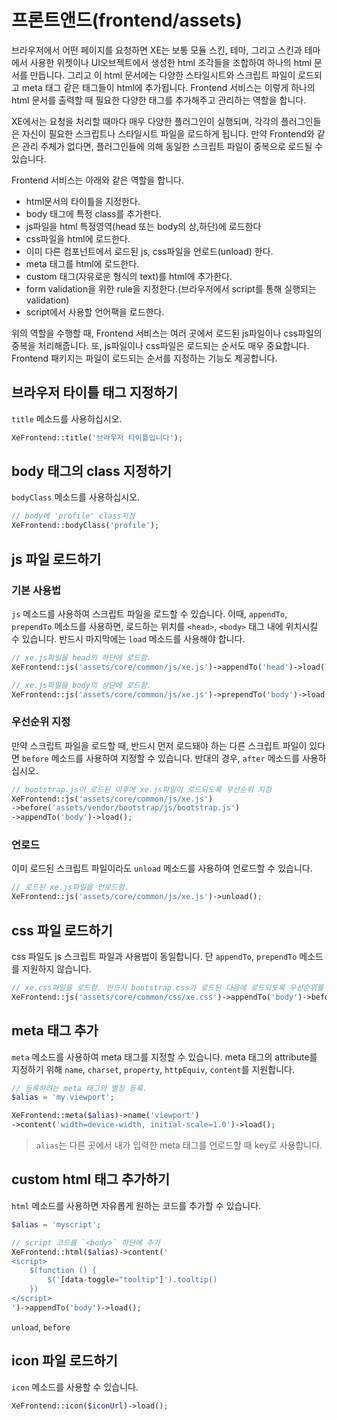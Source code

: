 # 프론트앤드(frontend/assets)

브라우저에서 어떤 페이지를 요청하면 XE는 보통 모듈 스킨, 테마, 그리고 스킨과 테마에서 사용한 위젯이나 UI오브젝트에서 생성한 html 조각들을 조합하여 하나의 html 문서를 만듭니다. 그리고 이 html 문서에는 다양한 스타일시트와 스크립트 파일이 로드되고 meta 태그 같은 태그들이 html에 추가됩니다. Frontend 서비스는 이렇게 하나의 html 문서를 출력할 때 필요한 다양한 태그를 추가해주고 관리하는 역할을 합니다.

XE에서는 요청을 처리할 때마다 매우 다양한 플러그인이 실행되며, 각각의 플러그인들은 자신이 필요한 스크립트나 스타일시트 파일을 로드하게 됩니다. 만약 Frontend와 같은 관리 주체가 없다면, 플러그인들에 의해 동일한 스크립트 파일이 중복으로 로드될 수 있습니다.

Frontend 서비스는 아래와 같은 역할을 합니다.

- html문서의 타이틀을 지정한다.
- body 태그에 특정 class를 추가한다.
- js파일을 html 특정영역(head 또는 body의 상,하단)에 로드한다
- css파일을 html에 로드한다.
- 이미 다른 컴포넌트에서 로드된 js, css파일을 언로드(unload) 한다.
- meta 태그를 html에 로드한다.
- custom 태그(자유로운 형식의 text)를 html에 추가한다.
- form validation을 위한 rule을 지정한다.(브라우저에서 script를 통해 실행되는 validation)
- script에서 사용할 언어팩을 로드한다.

위의 역할을 수행할 때, Frontend 서비스는 여러 곳에서 로드된 js파일이나 css파일의 중복을 처리해줍니다. 또, js파일이나 css파일은 로드되는 순서도 매우 중요합니다. Frontend 패키지는 파일이 로드되는 순서를 지정하는 기능도 제공합니다.


## 브라우저 타이틀 태그 지정하기

`title` 메소드를 사용하십시오.

```php
XeFrontend::title('브라우저 타이틀입니다');
```
## body 태그의 class 지정하기

`bodyClass` 메소드를 사용하십시오.

```php
// body에 'profile' class지정
XeFrontend::bodyClass('profile');
```

## js 파일 로드하기

### 기본 사용법

`js` 메소드를 사용하여 스크립트 파일을 로드할 수 있습니다.
이때, `appendTo`, `prependTo` 메소드를 사용하면, 로드하는 위치를
`<head>`, `<body>` 태그 내에 위치시킬 수 있습니다.
반드시 마지막에는 `load` 메소드를 사용해야 합니다.

```php
// xe.js파일을 head의 하단에 로드함.
XeFrontend::js('assets/core/common/js/xe.js')->appendTo('head')->load();

// xe.js파일을 body의 상단에 로드함.
XeFrontend::js('assets/core/common/js/xe.js')->prependTo('body')->load();
```

### 우선순위 지정

만약 스크립트 파일을 로드할 때, 반드시 먼저 로드돼야 하는
다른 스크립트 파일이 있다면 `before` 메소드를 사용하여 지정할 수 있습니다.
반대의 경우, `after` 메소드를 사용하십시오.

```php
// bootstrap.js이 로드된 이후에 xe.js파일이 로드되도록 우선순위 지정
XeFrontend::js('assets/core/common/js/xe.js')
->before('assets/vendor/bootstrap/js/bootstrap.js')
->appendTo('body')->load();
```

### 언로드

이미 로드된 스크립트 파일이라도 `unload` 메소드를 사용하여 언로드할 수 있습니다.

```php
// 로드된 xe.js파일을 언로드함.
XeFrontend::js('assets/core/common/js/xe.js')->unload();
```

## css 파일 로드하기

css 파일도 js 스크립트 파일과 사용법이 동일합니다.
단 `appendTo`, `prependTo` 메소드를 지원하지 않습니다.

```php
// xe.css파일을 로드함. 반드시 bootstrap.css가 로드된 다음에 로드되도록 우선순위를 지정
XeFrontend::js('assets/core/common/css/xe.css')->appendTo('body')->before('assets/vendor/bootstrap.css')->load();
```

## meta 태그 추가

`meta` 메소드를 사용하여 meta 태그를 지정할 수 있습니다.
meta 태그의 attribute를 지정하기 위해
`name`, `charset`, `property`, `httpEquiv`, `content`를 지원합니다.

```php
// 등록하려는 meta 태그의 별칭 등록.
$alias = 'my.viewport';

XeFrontend::meta($alias)->name('viewport')
->content('width=device-width, initial-scale=1.0')->load();
```

> `alias`는 다른 곳에서 내가 입력한 meta 태그를 언로드할 때 key로 사용합니다.

## custom html 태그 추가하기

`html` 메소드를 사용하면 자유롭게 원하는 코드를 추가할 수 있습니다.

```php
$alias = 'myscript';

// script 코드를 `<body>` 하단에 추가
XeFrontend::html($alias)->content('
<script>
    $(function () {
        $('[data-toggle="tooltip"]').tooltip()
    })
</script>
')->appendTo('body')->load();
```

`unload`, `before`

## icon 파일 로드하기

`icon` 메소드를 사용할 수 있습니다.

```php
XeFrontend::icon($iconUrl)->load();
```
